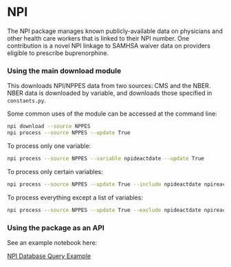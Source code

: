# NPI

The NPI package manages known publicly-available data on physicians and other health care workers that is linked to their NPI number. One contribution is a novel NPI linkage to SAMHSA waiver data on providers eligible to prescribe buprenorphine.


### Using the main download module

This downloads NPI/NPPES data from two sources: CMS and the NBER. NBER data is downloaded by variable, and downloads those specified in `constants.py`.

Some common uses of the module can be accessed at the command line:

```bash
npi download --source NPPES
npi process --source NPPES --update True
```

To process only one variable:

```bash
npi process --source NPPES --variable npideactdate --update True
```

To process only certain variables:

```bash
npi process --source NPPES --update True --include npideactdate npireactdate
````

To process everything except a list of variables:

```bash
npi process --source NPPES --update True --exclude npideactdate npireactdate
```

### Using the package as an API

See an example notebook here:

[NPI Database Query Example](https://github.com/akilby/npi/blob/master/NPI%20Database%20Query%20Example.ipynb)

